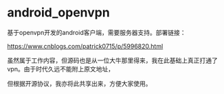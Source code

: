# android_openvpn

基于openvpn开发的android客户端，需要服务器支持。部署链接：

https://www.cnblogs.com/patrick0715/p/5996820.html

虽然属于工作内容，但源码也是从一位大牛那里得来，我在此基础上真正打通了vpn。由于时代久远不能附上原文地址，

但根据开源协议，我亦将此共享出来，方便大家使用。